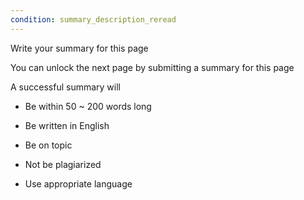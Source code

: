 ```yaml
---
condition: summary_description_reread
---
```


<p className="text-xl leading-relaxed">Write your summary for this page</p>
<p className="font-light leading-relaxed">You can unlock the next page by submitting a summary for this page</p>

<div className="mt-2 font-light">

A successful summary will

* Be within 50 ~ 200 words long

* Be written in English

* Be on topic

* Not be plagiarized

* Use appropriate language

</div>
